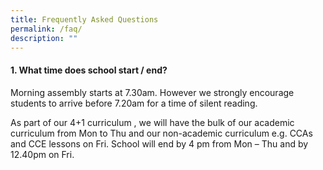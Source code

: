```yaml
---
title: Frequently Asked Questions
permalink: /faq/
description: ""
---
```

#### 1. What time does school start / end?

Morning assembly starts at 7.30am. However we strongly encourage students to arrive before 7.20am for a time of silent reading.

As part of our 4+1 curriculum , we will have the bulk of our academic curriculum from Mon to Thu and our non-academic curriculum e.g. CCAs and CCE lessons on Fri.  School will end by 4 pm from Mon – Thu and by 12.40pm on Fri.
